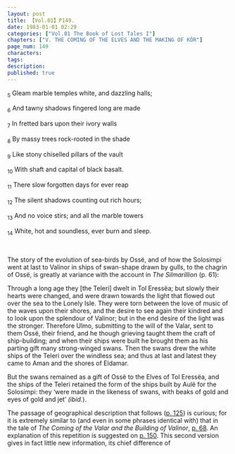 ```yaml
---
layout: post
title: 【Vol.01】P149.
date: 1983-01-01 02:29
categories: ["Vol.01 The Book of Lost Tales I"]
chapters: ["V. THE COMING OF THE ELVES AND THE MAKING OF KÔR"]
page_num: 149
characters: 
tags: 
description: 
published: true
---
```


<SUB>5</SUB> Gleam marble temples white, and dazzling halls;

<SUB>6</SUB> And tawny shadows fingered long are made

<SUB>7</SUB> In fretted bars upon their ivory walls

<SUB>8</SUB> By massy trees rock-rooted in the shade

<SUB>9</SUB> Like stony chiselled pillars of the vault

<SUB>10</SUB> With shaft and capital of black basalt.

<SUB>11</SUB> There slow forgotten days for ever reap

<SUB>12</SUB> The silent shadows counting out rich hours;

<SUB>13</SUB> And no voice stirs; and all the marble towers

<SUB>14</SUB> White, hot and soundless, ever burn and sleep.

<BR>

The story of the evolution of sea-birds by Ossë, and of how the Solosimpi went at last to Valinor in ships of swan-shape drawn by gulls, to the chagrin of Ossë, is greatly at variance with the account in <I>The Silmarillion</I> (p. 61):

Through a long age they [the Teleri] dwelt in Tol Eressëa; but slowly their hearts were changed, and were drawn towards the light that flowed out over the sea to the Lonely Isle. They were torn between the love of music of the waves upon their shores, and the desire to see again their kindred and to look upon the splendour of Valinor; but in the end desire of the light was the stronger. Therefore Ulmo, submitting to the will of the Valar, sent to them Ossë, their friend, and he though grieving taught them the craft of ship-building; and when their ships were built he brought them as his parting gift many strong-winged swans. Then the swans drew the white ships of the Teleri over the windless sea; and thus at last and latest they came to Aman and the shores of Eldamar.

But the swans remained as a gift of Ossë to the Elves of Tol Eressëa, and the ships of the Teleri retained the form of the ships built by Aulë for the Solosimpi: they ‘were made in the likeness of swans, with beaks of gold and eyes of gold and jet’ <I>(ibid.</I>).

The passage of geographical description that follows ([p. 125]({{site.baseurl}}/vol01-p125)) is curious; for it is extremely similar to (and even in some phrases identical with) that in the tale of <I>The Coming of the Valar and the Building of Valinor</I>, [p. 68]({{site.baseurl}}/vol01-p68). An explanation of this repetition is suggested on [p. 150]({{site.baseurl}}/vol01-p150). This second version gives in fact little new information, its chief difference of


